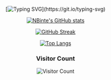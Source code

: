 <!-- ### Hi there 👋 -->

<div align="center">

[![Typing SVG](https://readme-typing-svg.herokuapp.com/?lines=Nuzhat+Binte+Islam+|+Software+Engineer;C+|+CPP+|+Java;HTML+|+CSS+|+Bootstrap;PHP+|+JavaScript;React+|+React-Router+|+React-Bootstrap;Redux+|+React-Redux;Laravel+|+Node.js&width=500&duration=4000&center=true&vCenter=true&background="000000")](https://git.io/typing-svg)
  
</div>  
  
  
<div align="center">
  
[![NBinte's GitHub stats](https://github-readme-stats.vercel.app/api?username=nbinte&count_private=true&show_icons=true&theme=cobalt)](https://github.com/nbinte/github-readme-stats)


[![GitHub Streak](https://github-readme-streak-stats.herokuapp.com/?user=NBinte&theme=dark)](https://git.io/streak-stats)
  
</div>
 

 
<div align="center">
  
[![Top Langs](https://github-readme-stats.vercel.app/api/top-langs/?username=nbinte&langs_count=10&layout=compact)](https://github.com/nbinte/github-readme-stats)


<h3> Visitor Count </h3>

![Visitor Count](https://profile-counter.glitch.me/nbinte/count.svg)

</div>

  
<!--
**NBinte/NBinte** is a ✨ _special_ ✨ repository because its `README.md` (this file) appears on your GitHub profile.

Here are some ideas to get you started:

- 🔭 I’m currently working on ...
- 🌱 I’m currently learning ...
- 👯 I’m looking to collaborate on ...
- 🤔 I’m looking for help with ...
- 💬 Ask me about ...
- 📫 How to reach me: ...
- 😄 Pronouns: ...
- ⚡ Fun fact: ...
-->
